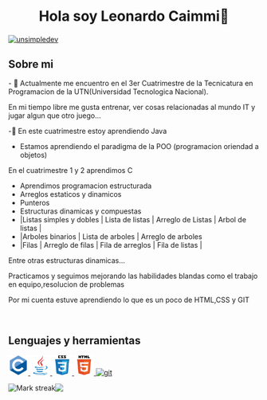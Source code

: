 <h1 align="center">Hola soy Leonardo Caimmi👋 </h1> 
<a href="https://www.linkedin.com/in/leonardo-caimmi/" target="blank"><img align="center" src="https://img.shields.io/badge/LinkedIn-0077B5?style=for-the-badge&logo=linkedin&logoColor=white" alt="unsimpledev"/></a>

<br>
<h2>Sobre mi</h2>
<p align="left">
<p>- 🔭 Actualmente me encuentro en el 3er Cuatrimestre de la Tecnicatura en Programacion de la UTN(Universidad Tecnologica Nacional). </p>
<p>En mi tiempo libre me gusta entrenar, ver cosas relacionadas al mundo IT y jugar algun que otro juego...</p>
<p>-🌱 En este cuatrimestre estoy aprendiendo Java</p>
<ul>
<li>Estamos aprendiendo el paradigma de la POO (programacion oriendad a objetos)</li>
 </ul>
<p>En el cuatrimestre 1 y 2 aprendimos C</p>
 <ul>
  <li>Aprendimos programacion estructurada</li>
  <li>Arreglos estaticos y dinamicos </li> 
  <li>Punteros </li>
  <li>Estructuras dinamicas y compuestas</li>
   <li>|Listas simples y dobles | Lista de listas | Arreglo de Listas | Arbol de listas |</li>
  <li>|Arboles binarios | Lista de arboles | Arreglo de arboles</li>
   <li>|Filas | Arreglo de filas | Fila de arreglos | Fila de listas |</li>
  </ul>
  <p>Entre otras estructuras dinamicas...</p>
  <p> Practicamos y seguimos mejorando las habilidades blandas como el trabajo en equipo,resolucion de problemas</p>
 
 <p>Por mi cuenta estuve aprendiendo lo que es un poco de HTML,CSS y GIT </p>
<br>
 
## Lenguajes y herramientas

<p>
    <a href="https://www.cprogramming.com/" target="_blank"> <img src="https://raw.githubusercontent.com/devicons/devicon/master/icons/c/c-original.svg" alt="c" width="40" height="40"/> </a>
  <a href="https://www.java.com" target="_blank"> <img src="https://raw.githubusercontent.com/devicons/devicon/master/icons/java/java-original.svg" alt="java" width="40" height="40"/> </a>
     <a href="https://www.w3schools.com/css/" target="_blank"> <img src="https://raw.githubusercontent.com/devicons/devicon/master/icons/css3/css3-original-wordmark.svg" alt="css3" width="40" height="40"/> </a>
     <a href="https://www.w3.org/html/" target="_blank"> <img src="https://raw.githubusercontent.com/devicons/devicon/master/icons/html5/html5-original-wordmark.svg" alt="html5" width="40" height="40"/>
     <a href="https://git-scm.com/" target="_blank"> <img src="https://www.vectorlogo.zone/logos/git-scm/git-scm-icon.svg" alt="git" width="40" height="40"/> </a> 
   
</p>

<div style="display:flex">
  <img  title="🔥 Get streak stats for your profile at git.io/streak-stats" alt="Mark streak" src="https://github-readme-streak-stats.herokuapp.com/?user=leocaimmi&theme=dark&hide_border=false" /> 
</td>

<td width="40%" align="center">

  <img  align="left"  src="https://github-readme-stats.anuraghazra1.vercel.app/api/top-langs/?username=leocaimmi&theme=dark&hide_border=false&no-bg=true&no-frame=true&langs_count=10"/>

  </td>
</tr>
</div>
